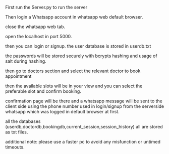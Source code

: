 First run the Server.py to run the server

Then login a Whatsapp account in whatsapp web default browser.

close the whatsapp web tab.

open the localhost in port 5000.

then you can login or signup. the user database is stored in userdb.txt

the passwords will be stored securely with bcrypts hashing and usage of salt during hashing.

then go to doctors section and select the relevant doctor to book appointment

then the available slots will be in your view and you can select the preferable slot and confirm booking.

confirmation page will be there and a whatsapp message will be sent to the client side using the phone number used in login/signup from the serverside whatsapp which was logged in default browser at first.

all the databases (userdb,doctordb,bookingdb,current_session,session_history) all are stored as txt files.


additional note: please use a faster pc to avoid any misfunction or untimed timeouts.
